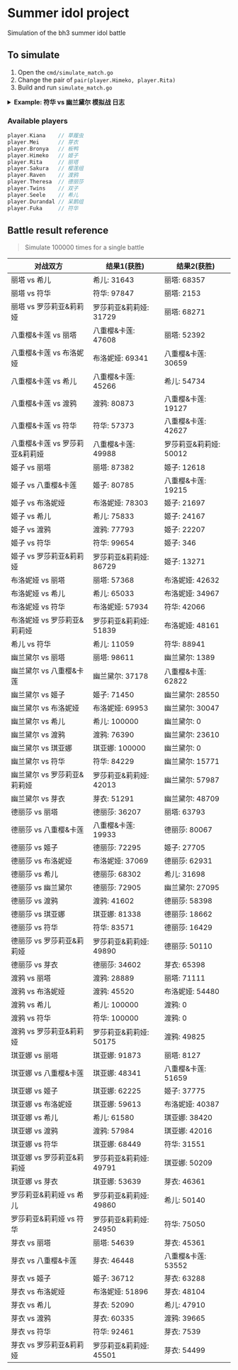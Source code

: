 # Summer idol project

Simulation of the bh3 summer idol battle

## To simulate

1. Open the `cmd/simulate_match.go`
2. Change the pair of `pair(player.Himeko, player.Rita)`
3. Build and run `simulate_match.go`

<details><summary><strong>Example: 符华 vs 幽兰黛尔 模拟战 日志</strong></summary>
<pre>
===== 比赛开始 =====
===== 回合 1 开始 =====
符华 普攻 造成 17 点元素伤害
幽兰黛尔 当前剩余 83 HP
幽兰黛尔 的攻击上升了 3 点
幽兰黛尔 普攻 造成 7 点伤害
符华 当前剩余 93 HP
===== 回合 1 结束 =====
===== 回合 2 开始 =====
符华 普攻 造成 17 点元素伤害
幽兰黛尔 当前剩余 66 HP
幽兰黛尔 的攻击上升了 3 点
幽兰黛尔 普攻 造成 10 点伤害
符华 当前剩余 83 HP
===== 回合 2 结束 =====
===== 回合 3 开始 =====
符华 发动技能 形之笔墨! 造成 18 点元素伤害
幽兰黛尔 当前剩余 48 HP
幽兰黛尔 的命中率下降了 25 点
幽兰黛尔 的攻击上升了 3 点
幽兰黛尔 普攻 造成 13 点伤害
符华 当前剩余 70 HP
===== 回合 3 结束 =====
===== 回合 4 开始 =====
符华 普攻 造成 17 点元素伤害
幽兰黛尔 当前剩余 31 HP
幽兰黛尔 的攻击上升了 3 点
幽兰黛尔 普攻 造成 16 点伤害
符华 避开了 幽兰黛尔 的 16 点伤害
===== 回合 4 结束 =====
===== 回合 5 开始 =====
符华 普攻 造成 17 点元素伤害
幽兰黛尔 当前剩余 14 HP
幽兰黛尔 的攻击上升了 3 点
幽兰黛尔 普攻 造成 19 点伤害
符华 当前剩余 51 HP
===== 回合 5 结束 =====
===== 回合 6 开始 =====
符华 发动技能 形之笔墨! 造成 18 点元素伤害
幽兰黛尔 触发弹反! 免疫伤害并返还 15 点伤害
符华 避开了 幽兰黛尔 的 15 点伤害
幽兰黛尔 触发弹反! 免疫对方对己方命中率的影响
幽兰黛尔 的攻击上升了 3 点
幽兰黛尔 普攻 造成 22 点伤害
符华 当前剩余 29 HP
===== 回合 6 结束 =====
===== 回合 7 开始 =====
符华 普攻 造成 17 点元素伤害
幽兰黛尔 当前剩余 -3 HP
幽兰黛尔 死亡
符华 Wins !

Process finished with exit code 0
</pre></details>

### Available players
```go
player.Kiana    // 草履虫
player.Mei      // 芽衣
player.Bronya   // 板鸭
player.Himeko   // 姬子
player.Rita     // 丽塔
player.Sakura   // 樱莲组
player.Raven    // 渡鸦
player.Theresa  // 德丽莎
player.Twins    // 双子
player.Seele    // 希儿
player.Durandal // 呆鹅组
player.Fuka     // 符华
```

## Battle result reference 
> Simulate 100000 times for a single battle

| 对战双方                       | 结果1(获胜)            | 结果2(获胜)            |
|--------------------------------|------------------------|------------------------|
| 丽塔 vs 希儿                   | 希儿: 31643            | 丽塔: 68357            |
| 丽塔 vs 符华                   | 符华: 97847            | 丽塔: 2153             |
| 丽塔 vs 罗莎莉亚&莉莉娅        | 罗莎莉亚&莉莉娅: 31729 | 丽塔: 68271            |
| 八重樱&卡莲 vs 丽塔            | 八重樱&卡莲: 47608     | 丽塔: 52392            |
| 八重樱&卡莲 vs 布洛妮娅        | 布洛妮娅: 69341        | 八重樱&卡莲: 30659     |
| 八重樱&卡莲 vs 希儿            | 八重樱&卡莲: 45266     | 希儿: 54734            |
| 八重樱&卡莲 vs 渡鸦            | 渡鸦: 80873            | 八重樱&卡莲: 19127     |
| 八重樱&卡莲 vs 符华            | 符华: 57373            | 八重樱&卡莲: 42627     |
| 八重樱&卡莲 vs 罗莎莉亚&莉莉娅 | 八重樱&卡莲: 49988     | 罗莎莉亚&莉莉娅: 50012 |
| 姬子 vs 丽塔                   | 丽塔: 87382            | 姬子: 12618            |
| 姬子 vs 八重樱&卡莲            | 姬子: 80785            | 八重樱&卡莲: 19215     |
| 姬子 vs 布洛妮娅               | 布洛妮娅: 78303        | 姬子: 21697            |
| 姬子 vs 希儿                   | 希儿: 75833            | 姬子: 24167            |
| 姬子 vs 渡鸦                   | 渡鸦: 77793            | 姬子: 22207            |
| 姬子 vs 符华                   | 符华: 99654            | 姬子: 346              |
| 姬子 vs 罗莎莉亚&莉莉娅        | 罗莎莉亚&莉莉娅: 86729 | 姬子: 13271            |
| 布洛妮娅 vs 丽塔               | 丽塔: 57368            | 布洛妮娅: 42632        |
| 布洛妮娅 vs 希儿               | 希儿: 65033            | 布洛妮娅: 34967        |
| 布洛妮娅 vs 符华               | 布洛妮娅: 57934        | 符华: 42066            |
| 布洛妮娅 vs 罗莎莉亚&莉莉娅    | 罗莎莉亚&莉莉娅: 51839 | 布洛妮娅: 48161        |
| 希儿 vs 符华                   | 希儿: 11059            | 符华: 88941            |
| 幽兰黛尔 vs 丽塔               | 丽塔: 98611            | 幽兰黛尔: 1389         |
| 幽兰黛尔 vs 八重樱&卡莲        | 幽兰黛尔: 37178        | 八重樱&卡莲: 62822     |
| 幽兰黛尔 vs 姬子               | 姬子: 71450            | 幽兰黛尔: 28550        |
| 幽兰黛尔 vs 布洛妮娅           | 布洛妮娅: 69953        | 幽兰黛尔: 30047        |
| 幽兰黛尔 vs 希儿               | 希儿: 100000           | 幽兰黛尔: 0            |
| 幽兰黛尔 vs 渡鸦               | 渡鸦: 76390            | 幽兰黛尔: 23610        |
| 幽兰黛尔 vs 琪亚娜             | 琪亚娜: 100000         | 幽兰黛尔: 0            |
| 幽兰黛尔 vs 符华               | 符华: 84229            | 幽兰黛尔: 15771        |
| 幽兰黛尔 vs 罗莎莉亚&莉莉娅    | 罗莎莉亚&莉莉娅: 42013 | 幽兰黛尔: 57987        |
| 幽兰黛尔 vs 芽衣               | 芽衣: 51291            | 幽兰黛尔: 48709        |
| 德丽莎 vs 丽塔                 | 德丽莎: 36207          | 丽塔: 63793            |
| 德丽莎 vs 八重樱&卡莲          | 八重樱&卡莲: 19933     | 德丽莎: 80067          |
| 德丽莎 vs 姬子                 | 德丽莎: 72295          | 姬子: 27705            |
| 德丽莎 vs 布洛妮娅             | 布洛妮娅: 37069        | 德丽莎: 62931          |
| 德丽莎 vs 希儿                 | 德丽莎: 68302          | 希儿: 31698            |
| 德丽莎 vs 幽兰黛尔             | 德丽莎: 72905          | 幽兰黛尔: 27095        |
| 德丽莎 vs 渡鸦                 | 渡鸦: 41602            | 德丽莎: 58398          |
| 德丽莎 vs 琪亚娜               | 琪亚娜: 81338          | 德丽莎: 18662          |
| 德丽莎 vs 符华                 | 符华: 83571            | 德丽莎: 16429          |
| 德丽莎 vs 罗莎莉亚&莉莉娅      | 罗莎莉亚&莉莉娅: 49890 | 德丽莎: 50110          |
| 德丽莎 vs 芽衣                 | 德丽莎: 34602          | 芽衣: 65398            |
| 渡鸦 vs 丽塔                   | 渡鸦: 28889            | 丽塔: 71111            |
| 渡鸦 vs 布洛妮娅               | 渡鸦: 45520            | 布洛妮娅: 54480        |
| 渡鸦 vs 希儿                   | 希儿: 100000           | 渡鸦: 0                |
| 渡鸦 vs 符华                   | 符华: 100000           | 渡鸦: 0                |
| 渡鸦 vs 罗莎莉亚&莉莉娅        | 罗莎莉亚&莉莉娅: 50175 | 渡鸦: 49825            |
| 琪亚娜 vs 丽塔                 | 琪亚娜: 91873          | 丽塔: 8127             |
| 琪亚娜 vs 八重樱&卡莲          | 琪亚娜: 48341          | 八重樱&卡莲: 51659     |
| 琪亚娜 vs 姬子                 | 琪亚娜: 62225          | 姬子: 37775            |
| 琪亚娜 vs 布洛妮娅             | 琪亚娜: 59613          | 布洛妮娅: 40387        |
| 琪亚娜 vs 希儿                 | 希儿: 61580            | 琪亚娜: 38420          |
| 琪亚娜 vs 渡鸦                 | 渡鸦: 57984            | 琪亚娜: 42016          |
| 琪亚娜 vs 符华                 | 琪亚娜: 68449          | 符华: 31551            |
| 琪亚娜 vs 罗莎莉亚&莉莉娅      | 罗莎莉亚&莉莉娅: 49791 | 琪亚娜: 50209          |
| 琪亚娜 vs 芽衣                 | 琪亚娜: 53639          | 芽衣: 46361            |
| 罗莎莉亚&莉莉娅 vs 希儿        | 罗莎莉亚&莉莉娅: 49860 | 希儿: 50140            |
| 罗莎莉亚&莉莉娅 vs 符华        | 罗莎莉亚&莉莉娅: 24950 | 符华: 75050            |
| 芽衣 vs 丽塔                   | 丽塔: 54639            | 芽衣: 45361            |
| 芽衣 vs 八重樱&卡莲            | 芽衣: 46448            | 八重樱&卡莲: 53552     |
| 芽衣 vs 姬子                   | 姬子: 36712            | 芽衣: 63288            |
| 芽衣 vs 布洛妮娅               | 布洛妮娅: 51896        | 芽衣: 48104            |
| 芽衣 vs 希儿                   | 芽衣: 52090            | 希儿: 47910            |
| 芽衣 vs 渡鸦                   | 芽衣: 60335            | 渡鸦: 39665            |
| 芽衣 vs 符华                   | 符华: 92461            | 芽衣: 7539             |
| 芽衣 vs 罗莎莉亚&莉莉娅        | 罗莎莉亚&莉莉娅: 45501 | 芽衣: 54499            |